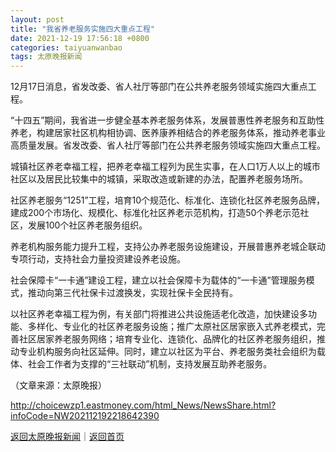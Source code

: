 ```yaml
---
layout: post
title: "我省养老服务实施四大重点工程"
date: 2021-12-19 17:56:18 +0800
categories: taiyuanwanbao
tags: 太原晚报新闻
---
```

<p>12月17日消息，省发改委、省人社厅等部门在公共养老服务领域实施四大重点工程。</p><p>“十四五”期间，我省进一步健全基本养老服务体系，发展普惠性养老服务和互助性养老，构建居家社区机构相协调、医养康养相结合的养老服务体系，推动养老事业高质量发展。省发改委、省人社厅等部门在公共养老服务领域实施四大重点工程。</p><p>城镇社区养老幸福工程，把养老幸福工程列为民生实事，在人口1万人以上的城市社区以及居民比较集中的城镇，采取改造或新建的办法，配置养老服务场所。</p><p>社区养老服务“1251”工程，培育10个规范化、标准化、连锁化社区养老服务品牌，建成200个市场化、规模化、标准化社区养老示范机构，打造50个养老示范社区，发展100个社区养老服务组织。</p><p>养老机构服务能力提升工程，支持公办养老服务设施建设，开展普惠养老城企联动专项行动，支持社会力量投资建设养老设施。</p><p>社会保障卡“一卡通”建设工程，建立以社会保障卡为载体的“一卡通”管理服务模式，推动向第三代社保卡过渡换发，实现社保卡全民持有。</p><p>以社区养老幸福工程为例，有关部门将推进公共设施适老化改造，加快建设多功能、多样化、专业化的社区养老服务设施；推广太原社区居家嵌入式养老模式，完善社区居家养老服务网络；培育专业化、连锁化、品牌化的社区养老服务组织，推动专业机构服务向社区延伸。同时，建立以社区为平台、养老服务类社会组织为载体、社会工作者为支撑的“三社联动”机制，支持发展互助养老服务。</p><p class="em_media">（文章来源：太原晚报）</p>

<http://choicewzp1.eastmoney.com/html_News/NewsShare.html?infoCode=NW202112192218642390>

[返回太原晚报新闻](//finews.withounder.com/category/taiyuanwanbao.html)｜[返回首页](//finews.withounder.com/)